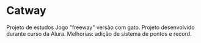 # Catway
Projeto de estudos
Jogo "freeway" versão com gato.
Projeto desenvolvido durante curso da Alura.
Melhorias: adição de sistema de pontos e record.
